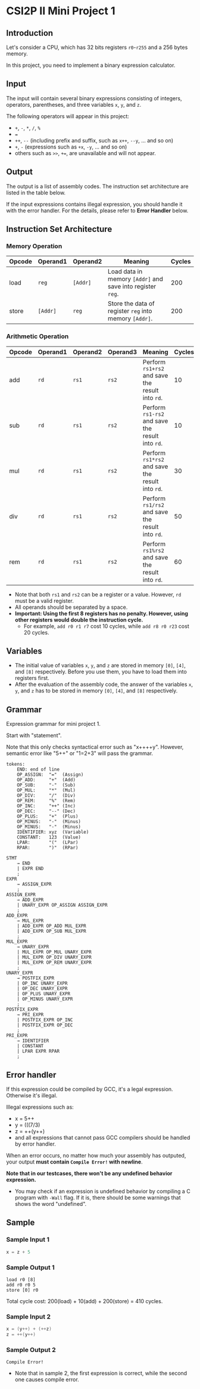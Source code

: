 # CSI2P II Mini Project 1

## Introduction

Let's consider a CPU, which has 32 bits registers `r0`-`r255` and a 256 bytes memory.

In this project, you need to implement a binary expression calculator.

## Input

The input will contain several binary expressions consisting of integers, operators, parentheses, and three variables `x`, `y`, and `z`.

The following operators will appear in this project:

- `+`, `-`, `*`, `/`, `%`
- `=`
- `++`, `--` (including prefix and suffix, such as `x++`, `--y`, ... and so on)
- `+`, `-` (expressions such as `+x`, `-y`, ... and so on)
- others such as `>>`, `+=`, are unavailable and will not appear.

## Output

The output is a list of assembly codes. The instruction set architecture are listed in the table below.

If the input expressions contains illegal expression, you should handle it with the error handler. For the details, please refer to **Error Handler** below.

## Instruction Set Architecture

### Memory Operation

| Opcode | Operand1 | Operand2 | Meaning                                                    | Cycles |
| ------ | -------- | -------- | ---------------------------------------------------------- | ------ |
| load   | `reg`    | `[Addr]` | Load data in memory `[Addr]` and save into register `reg`. | 200    |
| store  | `[Addr]` | `reg`    | Store the data of register `reg` into memory `[Addr]`.     | 200    |

### Arithmetic Operation

| Opcode | Operand1 | Operand2 | Operand3 | Meaning                                          | Cycles |
| ------ | -------- | -------- | -------- | ------------------------------------------------ | ------ |
| add    | `rd`     | `rs1`    | `rs2`    | Perform `rs1+rs2` and save the result into `rd`. | 10     |
| sub    | `rd`     | `rs1`    | `rs2`    | Perform `rs1-rs2` and save the result into `rd`. | 10     |
| mul    | `rd`     | `rs1`    | `rs2`    | Perform `rs1*rs2` and save the result into `rd`. | 30     |
| div    | `rd`     | `rs1`    | `rs2`    | Perform `rs1/rs2` and save the result into `rd`. | 50     |
| rem    | `rd`     | `rs1`    | `rs2`    | Perform `rs1%rs2` and save the result into `rd`. | 60     |

- Note that both `rs1` and `rs2` can be a register or a value. However, `rd` must be a valid register.
- All operands should be separated by a space.
- **Important: Using the first 8 registers has no penalty. However, using other registers would double the instruction cycle.**
  - For example, `add r0 r1 r7` cost 10 cycles, while `add r8 r0 r23` cost 20 cycles.

## Variables

- The initial value of variables `x`, `y`, and `z` are stored in memory `[0]`, `[4]`, and `[8]` respectively. Before you use them, you have to load them into registers first.
- After the evaluation of the assembly code, the answer of the variables `x`, `y`, and `z` has to be stored in memory `[0]`, `[4]`, and `[8]` respectively.

## Grammar

Expression grammar for mini project 1.

Start with "statement".

Note that this only checks syntactical error such as "x++++y". However, semantic error like "5++" or "1=2+3" will pass the grammar.

```
tokens:
    END: end of line
    OP_ASSIGN:  "="  (Assign)
    OP_ADD:     "+"  (Add)
    OP_SUB:     "-"  (Sub)
    OP_MUL:     "*"  (Mul)
    OP_DIV:     "/"  (Div)
    OP_REM:     "%"  (Rem)
    OP_INC:     "++" (Inc)
    OP_DEC:     "--" (Dec)
    OP_PLUS:    "+"  (Plus)
    OP_MINUS:   "-"  (Minus)
    OP_MINUS:   "-"  (Minus)
    IDENTIFIER: xyz  (Variable)
    CONSTANT:   123  (Value)
    LPAR:       "("  (LPar)
    RPAR:       ")"  (RPar)

STMT
    → END
    | EXPR END
    ;
EXPR
    → ASSIGN_EXPR
    ;
ASSIGN_EXPR
    → ADD_EXPR
    | UNARY_EXPR OP_ASSIGN ASSIGN_EXPR
    ;
ADD_EXPR
    → MUL_EXPR
    | ADD_EXPR OP_ADD MUL_EXPR
    | ADD_EXPR OP_SUB MUL_EXPR
    ;
MUL_EXPR
    → UNARY_EXPR
    | MUL_EXPR OP_MUL UNARY_EXPR
    | MUL_EXPR OP_DIV UNARY_EXPR
    | MUL_EXPR OP_REM UNARY_EXPR
    ;
UNARY_EXPR
    → POSTFIX_EXPR
    | OP_INC UNARY_EXPR
    | OP_DEC UNARY_EXPR
    | OP_PLUS UNARY_EXPR
    | OP_MINUS UNARY_EXPR
    ;
POSTFIX_EXPR
    → PRI_EXPR
    | POSTFIX_EXPR OP_INC
    | POSTFIX_EXPR OP_DEC
    ;
PRI_EXPR
    → IDENTIFIER
    | CONSTANT
    | LPAR EXPR RPAR
    ;
```

## Error handler

If this expression could be compiled by GCC, it's a legal expression. Otherwise it's illegal.

Illegal expressions such as:

- x = 5++
- y = (((7/3)
- z = ++(y++)
- and all expressions that cannot pass GCC compilers should be handled by error handler.

When an error occurs, no matter how much your assembly has outputed, your output **must contain `Compile Error!` with newline**.

**Note that in our testcases, there won't be any undefined behavior expression.**

- You may check if an expression is undefined behavior by compiling a C program with `-Wall` flag. If it is, there should be some warnings that shows the word "undefined".

## Sample

### Sample Input 1

```c
x = z + 5
```

### Sample Output 1

```
load r0 [8]
add r0 r0 5
store [0] r0
```

Total cycle cost: 200(load) + 10(add) + 200(store) = 410 cycles.

### Sample Input 2

```c
x = (y++) + (++z)
z = ++(y++)
```

### Sample Output 2

```
Compile Error!
```

- Note that in sample 2, the first expression is correct, while the second one causes compile error.


